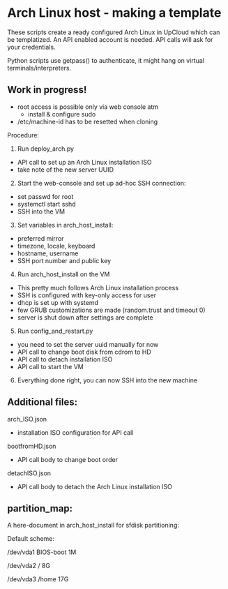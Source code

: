 # Arch Linux host - making a template

These scripts create a ready configured Arch Linux in UpCloud
which can be templatized. An API enabled account is needed.
API calls will ask for your credentials.

Python scripts use getpass() to authenticate, it might hang
on virtual terminals/interpreters.

## Work in progress!

- root access is possible only via web console atm
  - install & configure sudo
- /etc/machine-id has to be resetted when cloning

Procedure:

1. Run deploy_arch.py
  - API call to set up an Arch Linux installation ISO
  - take note of the new server UUID 
2. Start the web-console and set up ad-hoc SSH connection:
  - set passwd for root
  - systemctl start sshd
  - SSH into the VM
3. Set variables in arch_host_install:
  - preferred mirror
  - timezone, locale, keyboard
  - hostname, username
  - SSH port number and public key
4. Run arch_host_install on the VM
  - This pretty much follows Arch Linux installation process
  - SSH is configured with key-only access for user
  - dhcp is set up with systemd
  - few GRUB customizations are made (random.trust and timeout 0)
  - server is shut down after settings are complete
5. Run config_and_restart.py
  - you need to set the server uuid manually for now
  - API call to change boot disk from cdrom to HD
  - API call to detach installation ISO
  - API call to start the VM
6. Everything done right, you can now SSH into the new machine

## Additional files:

arch_ISO.json
- installation ISO configuration for API call

bootfromHD.json
- API call body to change boot order

detachISO.json
- API call body to detach the Arch Linux installation ISO

## partition_map:

A here-document in arch_host_install for sfdisk partitioning:

Default scheme:

/dev/vda1 BIOS-boot 1M

/dev/vda2 / 8G

/dev/vda3 /home 17G

